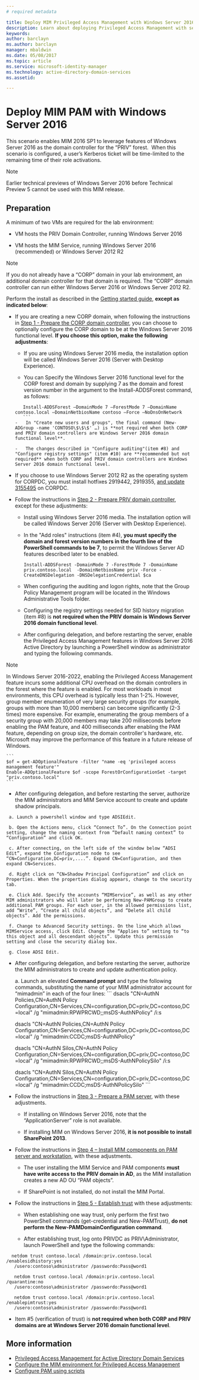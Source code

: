 ```yaml
---
# required metadata

title: Deploy MIM Privileged Access Management with Windows Server 2016 | Microsoft Docs
description: Learn about deploying Privileged Access Management with server 2016
keywords:
author: barclayn
ms.author: barclayn
manager: mbaldwin
ms.date: 05/08/2017
ms.topic: article
ms.service: microsoft-identity-manager
ms.technology: active-directory-domain-services
ms.assetid:

---
```




# Deploy MIM PAM with Windows Server 2016


This scenario enables MIM 2016 SP1 to leverage features of Windows Server 2016 as the domain controller for the “PRIV” forest.  When this scenario is configured, a user’s Kerberos ticket will be time-limited to the remaining time of their role activations. 

>[!Note]
Earlier technical previews of Windows Server 2016 before Technical Preview 5 cannot be used with this MIM release.

## Preparation

A minimum of two VMs are required for the lab environment:

-   VM hosts the PRIV Domain Controller, running Windows Server 2016

-   VM hosts the MIM Service, running Windows Server 2016 (recommended) or Windows Server 2012 R2

>[!NOTE]
If you do not already have a “CORP” domain in your lab environment, an additional domain controller for that domain is required. The “CORP” domain controller can run either Windows Server 2016 or Windows Server 2012 R2.


Perform the install as described in the [Getting started guide](privileged-identity-management-for-active-directory-domain-services.md), **except as indicated below**:

-   If you are creating a new CORP domain, when following the instructions in [Step 1 - Prepare the CORP domain controller](step-1-prepare-corp-domain.md), you can choose to optionally configure the CORP domain to be at the Windows Server 2016 functional level. **If you choose this option, make the following adjustments**:

    -   If you are using Windows Server 2016 media, the installation option will be called Windows Server 2016 (Server with Desktop Experience).

    -   You can Specify the Windows Server 2016 functional level for the CORP forest and domain by supplying 7 as the domain and forest version number in the argument to the Install-ADDSForest command, as follows:
     ```
        Install-ADDSForest –DomainMode 7 –ForestMode 7 –DomainName contoso.local –DomainNetbiosName contoso –Force –NoDnsOnNetwork
        ```
    -   In "Create new users and groups", the final command (New-ADGroup -name 'CONTOSO\$\$\$' …) is **not required when both CORP and PRIV domain controllers are Windows Server 2016 domain functional level**.

    -   The changes described in "Configure auditing"(item #8) and "Configure registry settings" (item #10) are **recommended but not required** when both CORP and PRIV domain controllers are Windows Server 2016 domain functional level.

-   If you choose to use Windows Server 2012 R2 as the operating system for CORPDC, you must install hotfixes 2919442, 2919355, [and update 3155495](http://support.microsoft.com/kb/3156418) on CORPDC.

-   Follow the instructions in [Step 2 - Prepare PRIV domain controller](step-2-prepare-priv-domain-controller.md), except for these adjustments:

    -   Install using Windows Server 2016 media. The installation option will be called Windows Server 2016 (Server with Desktop Experience).

    -   In the "Add roles" instructions (item #4), **you must specify the domain and forest version numbers in the fourth line of the PowerShell commands to be 7**, to permit the Windows Server AD features described later to be enabled.

        ```
        Install-ADDSForest -DomainMode 7 -ForestMode 7 -DomainName priv.contoso.local  -DomainNetbiosName priv -Force -CreateDNSDelegation -DNSDelegationCredential $ca
        ```  

    -   When configuring the auditing and logon rights, note that the Group Policy Management program will be located in the Windows Administrative Tools folder.

    -   Configuring the registry settings needed for SID history migration (item #8) is **not required when the PRIV domain is Windows Server 2016 domain functional level**.

    -   After configuring delegation, and before restarting the server, enable the Privileged Access Management features in Windows Server 2016 Active Directory by launching a PowerShell window as administrator and typing the following commands.
 
>[!Note]
>In Windows Server 2016-2022, enabling the Privileged Access Management feature incurs some additional CPU overhead on the domain controllers in the forest where the feature is enabled. For most workloads in most environments, this CPU overhead is typically less than 1-2%. However, group member enumeration of very large security groups (for example, groups with more than 10,000 members) can become significantly (2-3 times) more expensive. For example, enumerating the group members of a security group with 20,000 members may take 200 milliseconds before enabling the PAM feature, and 400 milliseconds after enabling the PAM feature, depending on group size, the domain controller's hardware, etc. Microsoft may improve the performance of this feature in a future release of Windows.

    ```
    $of = get-ADOptionalFeature -filter "name -eq 'privileged access management feature'"
    Enable-ADOptionalFeature $of -scope ForestOrConfigurationSet -target "priv.contoso.local"
    ```

  -   After configuring delegation, and before restarting the server, authorize the MIM administrators and MIM Service account to create and update shadow principals.

     a. Launch a powershell window and type ADSIEdit.

     b. Open the Actions menu, click “Connect To”. On the Connection point setting, change the naming context from “Default naming context” to “Configuration” and click OK.

     c. After connecting, on the left side of the window below “ADSI Edit”, expand the Configuration node to see “CN=Configuration,DC=priv,....”. Expand CN=Configuration, and then expand CN=Services.

     d. Right click on “CN=Shadow Principal Configuration” and click on Properties. When the properties dialog appears, change to the security tab.

     e. Click Add. Specify the accounts “MIMService”, as well as any other MIM administrators who will later be performing New-PAMGroup to create additional PAM groups. For each user, in the allowed permissions list, add “Write”, “Create all child objects”, and “Delete all child objects”. Add the permissions.

     f. Change to Advanced Security settings. On the line which allows MIMService access, click Edit. Change the “Applies to” setting to “to this object and all descendant objects”. Update this permission setting and close the security dialog box.

     g. Close ADSI Edit.

 -   After configuring delegation, and before restarting the server, authorize the MIM administrators to create and update authentication policy.

     a.  Launch an elevated **Command prompt** and type the following commands, substituting the name of your MIM administrator account for “mimadmin” in each of the four lines:
    ```
       dsacls "CN=AuthN Policies,CN=AuthN Policy Configuration,CN=Services,CN=configuration,DC=priv,DC=contoso,DC=local" /g "mimadmin:RPWPRCWD;;msDS-AuthNPolicy" /i:s

       dsacls "CN=AuthN Policies,CN=AuthN Policy Configuration,CN=Services,CN=configuration,DC=priv,DC=contoso,DC=local" /g "mimadmin:CCDC;msDS-AuthNPolicy"

       dsacls "CN=AuthN Silos,CN=AuthN Policy Configuration,CN=Services,CN=configuration,DC=priv,DC=contoso,DC=local" /g "mimadmin:RPWPRCWD;;msDS-AuthNPolicySilo" /i:s

       dsacls "CN=AuthN Silos,CN=AuthN Policy Configuration,CN=Services,CN=configuration,DC=priv,DC=contoso,DC=local" /g "mimadmin:CCDC;msDS-AuthNPolicySilo"
    ```


-   Follow the instructions in [Step 3 - Prepare a PAM server](step-3-prepare-pam-server.md), with these adjustments.

    -   If installing on Windows Server 2016, note that the “ApplicationServer” role is not available.

    -   If installing MIM on Windows Server 2016, **it is not possible to install SharePoint 2013**.

-   Follow the instructions in [Step 4 – Install MIM components on PAM server and workstation](step-4-install-mim-components-on-pam-server.md), with these adjustments.

    -   The user installing the MIM Service and PAM components **must have write access to the PRIV domain in AD**, as the MIM installation creates a new AD OU “PAM objects”.

    -   If SharePoint is not installed, do not install the MIM Portal.

-   Follow the instructions in [Step 5 - Establish trust](step-5-establish-trust-between-priv-corp-forests.md) with these adjustments:

    -   When establishing one way trust, only perform the first two PowerShell commands (get-credential and New-PAMTrust), **do not perform the New-PAMDomainConfiguration command**.

    -   After establishing trust, log onto PRIVDC as PRIV\\Administrator, launch PowerShell and type the following commands:
  ```
    netdom trust contoso.local /domain:priv.contoso.local /enablesidhistory:yes
     /usero:contoso\administrator /passwordo:Pass@word1

     netdom trust contoso.local /domain:priv.contoso.local /quarantine:no
     /usero:contoso\administrator /passwordo:Pass@word1  

     netdom trust contoso.local /domain:priv.contoso.local /enablepimtrust:yes
     /usero:contoso\administrator /passwordo:Pass@word1
  ```

-   Item #5 (verification of trust) is **not required when both CORP and PRIV domains are at Windows Server 2016 domain functional level**.

## More information

- [Privileged Access Management for Active Directory Domain Services](privileged-identity-management-for-active-directory-domain-services.md)
- [Configure the MIM environment for Privileged Access Management](configuring-mim-environment-for-pam.md)
- [Configure PAM using scripts](sp1-pam-configure-using-scripts.md)
